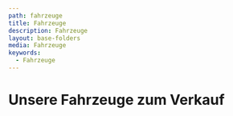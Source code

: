 ```yaml
---
path: fahrzeuge
title: Fahrzeuge
description: Fahrzeuge
layout: base-folders
media: Fahrzeuge
keywords:
  - Fahrzeuge
---
```

# Unsere Fahrzeuge zum Verkauf
